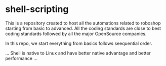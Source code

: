 # shell-scripting

This is a repository created to host all the automations related to roboshop starting from basic to advanced.
All the coding standards are close to best coding standards followed by all the major OpenSource companies.

In this repo, we start everything from basics follows seequential order.

...
Shell is native to Linux and have better native advantage and better performance
...
